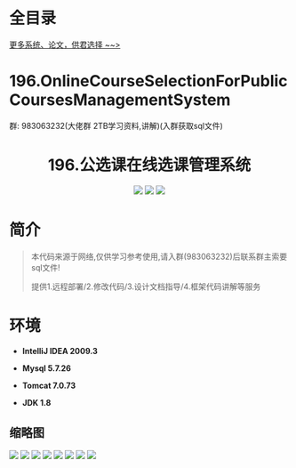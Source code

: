 # 全目录

[更多系统、论文，供君选择 ~~>](https://www.bitwise.net.cn)

# 196.OnlineCourseSelectionForPublicCoursesManagementSystem

<p>群: 983063232(大佬群 2TB学习资料,讲解)(入群获取sql文件)</p>

<p><h1 align="center">196.公选课在线选课管理系统</h1></p>


<p align="center">
	<img src="https://img.shields.io/badge/jdk-1.8-orange.svg"/>
    <img src="https://img.shields.io/badge/springboot-5.x-lightgrey.svg"/>
    <img src="https://img.shields.io/badge/vue-3.x-yellow.svg"/>
</p>

# 简介

> 本代码来源于网络,仅供学习参考使用,请入群(983063232)后联系群主索要sql文件!
>
> 提供1.远程部署/2.修改代码/3.设计文档指导/4.框架代码讲解等服务





# 环境

- <b>IntelliJ IDEA 2009.3</b>

- <b>Mysql 5.7.26</b>

- <b>Tomcat 7.0.73</b>

- <b>JDK 1.8</b>




## 缩略图

![](https://bitwise.oss-cn-heyuan.aliyuncs.com/2024/9/10/047c809b-1317-4b94-bcf2-88f9986f7c33.png)
![](https://bitwise.oss-cn-heyuan.aliyuncs.com/2024/9/10/f6c5a648-4d88-478f-803b-d41096dcae8a.png)
![](https://bitwise.oss-cn-heyuan.aliyuncs.com/2024/9/10/bbff454c-96af-4230-93fb-d92ef701de43.png)
![](https://bitwise.oss-cn-heyuan.aliyuncs.com/2024/9/10/45b2a0b2-f381-430b-9a2b-c3d81214b5b9.png)
![](https://bitwise.oss-cn-heyuan.aliyuncs.com/2024/9/10/3850925f-88ce-4b4c-85a4-54149da5553d.png)
![](https://bitwise.oss-cn-heyuan.aliyuncs.com/2024/9/10/c97abc7d-832e-44aa-b86d-cb1bb5334c98.png)
![](https://bitwise.oss-cn-heyuan.aliyuncs.com/2024/9/10/61bd804a-6d95-4c7f-9dba-2a3b7710a8b3.png)
![](https://bitwise.oss-cn-heyuan.aliyuncs.com/2024/9/10/a0ddafbe-6ef2-4fb0-b77e-8abf4fb7b7d4.png)


